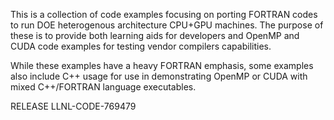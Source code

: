 This is a collection of code examples focusing on porting FORTRAN codes to run DOE heterogenous architecture CPU+GPU machines.  The purpose of these is to provide both learning aids for developers and OpenMP and CUDA code examples for testing vendor compilers capabilities.

While these examples have a heavy FORTRAN emphasis, some examples also include C++ usage for use in demonstrating OpenMP or CUDA with mixed C++/FORTRAN language executables.

RELEASE
LLNL-CODE-769479
